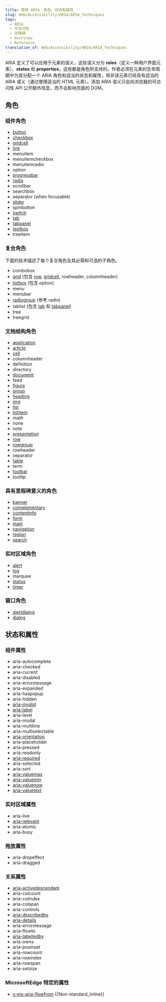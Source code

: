 ```yaml
---
title: 使用 ARIA：角色、状态和属性
slug: Web/Accessibility/ARIA/ARIA_Techniques
tags:
  - ARIA
  - 可访问性
  - 无障碍
  - Overview
  - Reference
translation_of: Web/Accessibility/ARIA/ARIA_Techniques
---
```

ARIA 定义了可以应用于元素的语义，这些语义分为 **roles**（定义一种用户界面元素）、**states** 和 **properties**，这些都是角色所支持的。作者必须在元素的生命周期中为其分配一个 ARIA 角色和适当的状态和属性，除非该元素已经具有适当的 ARIA 语义（通过使用适当的 HTML 元素）。添加 ARIA 语义只会向浏览器的可访问性 API 公开额外信息，而不会影响页面的 DOM。

## 角色

### 组件角色

- [button](/zh-CN/docs/Web/Accessibility/ARIA/Roles/button_role)
- [checkbox](/zh-CN/docs/Web/Accessibility/ARIA/Roles/checkbox_role)
- [gridcell](/zh-CN/docs/Web/Accessibility/ARIA/Roles/Gridcell_role)
- [link](/zh-CN/docs/Web/Accessibility/ARIA/ARIA_Techniques/Using_the_link_role)
- menuitem
- menuitemcheckbox
- menuitemradio
- option
- [progressbar](/zh-CN/docs/Web/Accessibility/ARIA/ARIA_Techniques/Using_the_progressbar_role)
- [radio](/zh-CN/docs/Web/Accessibility/ARIA/ARIA_Techniques/Using_the_radio_role)
- scrollbar
- searchbox
- separator (when focusable)
- [slider](/zh-CN/docs/Web/Accessibility/ARIA/ARIA_Techniques/Using_the_slider_role)
- spinbutton
- [switch](/zh-CN/docs/Web/Accessibility/ARIA/Roles/Switch_role)
- [tab](/zh-CN/docs/Web/Accessibility/ARIA/Roles/Tab_Role)
- [tabpanel](/zh-CN/docs/Web/Accessibility/ARIA/Roles/Tabpanel_Role)
- [textbox](/zh-CN/docs/Web/Accessibility/ARIA/Roles/textbox_role)
- treeitem

### 复合角色

下面的技术描述了每个复合角色及其必需和可选的子角色。

- combobox
- [grid](/zh-CN/docs/Web/Accessibility/ARIA/Roles/Grid_Role) (包含 [row](/zh-CN/docs/Web/Accessibility/ARIA/Roles/Row_Role), [gridcell](/zh-CN/docs/Web/Accessibility/ARIA/Roles/Gridcell_role), rowheader, columnheader)
- [listbox](/zh-CN/docs/Web/Accessibility/ARIA/Roles/listbox_role) (包含 option)
- menu
- menubar
- [radiogroup](/zh-CN/docs/Web/Accessibility/ARIA/ARIA_Techniques/Using_the_radio_role) (参考 radio)
- tablist (包含 [tab](/zh-CN/docs/Web/Accessibility/ARIA/Roles/Tab_Role) 和 [tabpanel](/zh-CN/docs/Web/Accessibility/ARIA/Roles/Tabpanel_Role))
- tree
- treegrid

### 文档结构角色

- [application](/zh-CN/docs/Web/Accessibility/ARIA/Roles/Application_Role)
- [article](/zh-CN/docs/Web/Accessibility/ARIA/Roles/Article_Role)
- [cell](/zh-CN/docs/Web/Accessibility/ARIA/Roles/Cell_Role)
- columnheader
- definition
- directory
- [document](/zh-CN/docs/Web/Accessibility/ARIA/Roles/Document_Role)
- feed
- [figure](/zh-CN/docs/Web/Accessibility/ARIA/Roles/Figure_Role)
- [group](/zh-CN/docs/Web/Accessibility/ARIA/ARIA_Techniques/Using_the_group_role)
- [heading](/zh-CN/docs/Web/Accessibility/ARIA/Roles/heading_role)
- [img](/zh-CN/docs/Web/Accessibility/ARIA/Roles/Role_Img)
- [list](/zh-CN/docs/Web/Accessibility/ARIA/Roles/List_role)
- [listitem](/zh-CN/docs/Web/Accessibility/ARIA/Roles/Listitem_role)
- math
- none
- note
- [presentation](/zh-CN/docs/Web/Accessibility/ARIA/ARIA_Techniques/Using_the_presentation_role)
- [row](/zh-CN/docs/Web/Accessibility/ARIA/Roles/Row_Role)
- [rowgroup](/zh-CN/docs/Web/Accessibility/ARIA/Roles/Rowgroup_Role)
- rowheader
- separator
- [table](/zh-CN/docs/Web/Accessibility/ARIA/Roles/Table_Role)
- term
- [toolbar](/zh-CN/docs/Web/Accessibility/ARIA/ARIA_Techniques/Using_the_toolbar_role)
- tooltip

### 具有里程碑意义的角色

- [banner](/zh-CN/docs/Web/Accessibility/ARIA/Roles/Banner_role)
- [complementary](/zh-CN/docs/Web/Accessibility/ARIA/Roles/Complementary_role)
- [contentinfo](/zh-CN/docs/Web/Accessibility/ARIA/Roles/Contentinfo_role)
- [form](/zh-CN/docs/Web/Accessibility/ARIA/Roles/Form_Role)
- [main](/zh-CN/docs/Web/Accessibility/ARIA/Roles/Main_role)
- [navigation](/zh-CN/docs/Web/Accessibility/ARIA/Roles/Navigation_Role)
- [region](/zh-CN/docs/Web/Accessibility/ARIA/Roles/Region_role)
- [search](/zh-CN/docs/Web/Accessibility/ARIA/Roles/Search_role)

### 实时区域角色

- [alert](/zh-CN/docs/Web/Accessibility/ARIA/Roles/Alert_Role)
- [log](/zh-CN/docs/Web/Accessibility/ARIA/ARIA_Techniques/Using_the_log_role)
- marquee
- [status](/zh-CN/docs/Web/Accessibility/ARIA/ARIA_Techniques/Using_the_status_role)
- [timer](/zh-CN/docs/Web/Accessibility/ARIA/Roles/ARIA_timer_role)

### 窗口角色

- [alertdialog](/zh-CN/docs/Web/Accessibility/ARIA/ARIA_Techniques/Using_the_alertdialog_role)
- [dialog](/zh-CN/docs/Web/Accessibility/ARIA/Roles/dialog_role)

## 状态和属性

### 组件属性

- aria-autocomplete
- aria-checked
- aria-current
- aria-disabled
- aria-errormessage
- aria-expanded
- aria-haspopup
- aria-hidden
- [aria-invalid](/zh-CN/docs/Web/Accessibility/ARIA/ARIA_Techniques/Using_the_aria-invalid_attribute)
- [aria-label](/zh-CN/docs/Web/Accessibility/ARIA/ARIA_Techniques/Using_the_aria-label_attribute)
- aria-level
- aria-modal
- aria-multiline
- aria-multiselectable
- [aria-orientation](/zh-CN/docs/Web/Accessibility/ARIA/ARIA_Techniques/Using_the_aria-orientation_attribute)
- aria-placeholder
- aria-pressed
- aria-readonly
- [aria-required](/zh-CN/docs/Web/Accessibility/ARIA/ARIA_Techniques/Using_the_aria-required_attribute)
- aria-selected
- aria-sort
- [aria-valuemax](/zh-CN/docs/Web/Accessibility/ARIA/ARIA_Techniques/Using_the_aria-valuemax_attribute)
- [aria-valuemin](/zh-CN/docs/Web/Accessibility/ARIA/ARIA_Techniques/Using_the_aria-valuemin_attribute)
- [aria-valuenow](/zh-CN/docs/Web/Accessibility/ARIA/ARIA_Techniques/Using_the_aria-valuenow_attribute)
- [aria-valuetext](/zh-CN/docs/Web/Accessibility/ARIA/ARIA_Techniques/Using_the_aria-valuetext_attribute)

### 实时区域属性

- aria-live
- [aria-relevant](/zh-CN/docs/Web/Accessibility/ARIA/ARIA_Techniques/Using_the_aria-relevant_attribute)
- aria-atomic
- aria-busy

### 拖放属性

- aria-dropeffect
- aria-dragged

### 关系属性

- [aria-activedescendant](/zh-CN/docs/Web/Accessibility/ARIA/ARIA_Techniques/Using_the_aria-activedescendant_attribute)
- aria-colcount
- aria-colindex
- aria-colspan
- aria-controls
- [aria-describedby](/zh-CN/docs/Web/Accessibility/ARIA/ARIA_Techniques/Using_the_aria-describedby_attribute)
- [aria-details](/zh-CN/docs/Web/Accessibility/ARIA/Annotations#associating_annotated_elements_with_their_details)
- aria-errormessage
- aria-flowto
- [aria-labelledby](/zh-CN/docs/Web/Accessibility/ARIA/ARIA_Techniques/Using_the_aria-labelledby_attribute)
- aria-owns
- aria-posinset
- aria-rowcount
- aria-rowindex
- aria-rowspan
- aria-setsize

### MicrosoftEdge 特定的属性

- [x-ms-aria-flowfrom](/zh-CN/docs/Web/Accessibility/ARIA/ARIA_Techniques/x-ms-aria-flowfrom) {{Non-standard_Inline}}
